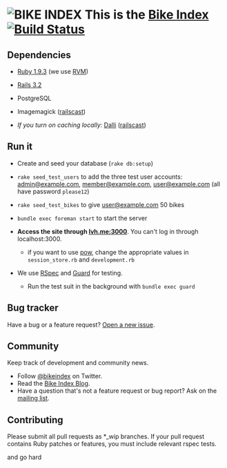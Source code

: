# ![BIKE INDEX](https://github.com/bikeindex/webapp/blob/master/bike_index.png?raw=true) This is the [Bike Index](https://www.bikeindex.org) [![Build Status](https://secure.travis-ci.org/bikeindex/webapp.png)](http://travis-ci.org/bikeindex/webapp)



## Dependencies

- [Ruby 1.9.3](http://www.ruby-lang.org/en/) (we use [RVM](https://rvm.io/))

- [Rails 3.2](http://rubyonrails.org/)

- PostgreSQL

- Imagemagick ([railscast](http://railscasts.com/episodes/374-image-manipulation?view=asciicast))

- *If you turn on caching locally:* [Dalli](https://github.com/mperham/dalli) ([railscast](http://railscasts.com/episodes/380-memcached-dalli?view=asciicast))


## Run it

- Create and seed your database (`rake db:setup`)

- `rake seed_test_users` to add the three test user accounts: admin@example.com, member@example.com, user@example.com (all have password `please12`)

- `rake seed_test_bikes` to give user@example.com 50 bikes

- `bundle exec foreman start` to start the server

- **Access the site through [lvh.me:3000](http://lvh.me:300)**. You can't log in through localhost:3000.
 
  - if you want to use [pow](http://pow.cx/), change the appropriate values in `session_store.rb` and `development.rb`

- We use [RSpec](https://github.com/rspec/rspec) and [Guard](https://github.com/guard/guard) for testing. 
    
    - Run the test suit in the background with `bundle exec guard`



## Bug tracker

Have a bug or a feature request? [Open a new issue](https://github.com/bikeindex/bike_index/issues).


## Community

Keep track of development and community news.

- Follow [@bikeindex](http://twitter.com/bikeindex) on Twitter.
- Read the [Bike Index Blog](https://bikeindex.org/blog).
- Have a question that's not a feature request or bug report? Ask on the [mailing list](https://groups.google.com/group/bike-index).


## Contributing

Please submit all pull requests as *_wip branches. If your pull request contains Ruby patches or features, you must include relevant rspec tests.



and go hard